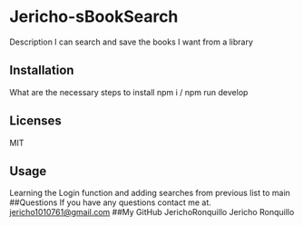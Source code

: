 # Jericho-sBookSearch ##
 Description
  I can search and save the books I want from a library
  ## Installation
  What are the necessary steps to install
  npm i / npm run develop
  ## Licenses
  MIT
  ## Usage
  Learning the Login function and adding searches from previous list to main
  ##Questions
  If you have any questions contact me at.
  jericho1010761@gmail.com
  ##My GitHub
  JerichoRonquillo
  Jericho Ronquillo